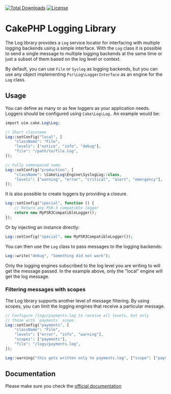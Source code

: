 [![Total Downloads](https://img.shields.io/packagist/dt/cakephp/log.svg?style=flat-square)](https://packagist.org/packages/cakephp/log)
[![License](https://img.shields.io/badge/license-MIT-blue.svg?style=flat-square)](LICENSE.txt)

# CakePHP Logging Library

The Log library provides a `Log` service locator for interfacing with
multiple logging backends using a simple interface. With the `Log` class it is
possible to send a single message to multiple logging backends at the same time
or just a subset of them based on the log level or context.

By default, you can use `File` or `Syslog` as logging backends, but you can use any
object implementing `Psr\Log\LoggerInterface` as an engine for the `Log` class.

## Usage

You can define as many or as few loggers as your application needs. Loggers
should be configured using `Cake\Log\Log.` An example would be:

```php
import uim.cake.Log\Log;

// Short classname
Log::setConfig("local", [
    "className": "File",
    "levels": ["notice", "info", "debug"],
    "file": "/path/to/file.log",
]);

// Fully namespaced name.
Log::setConfig("production", [
    "className": \Cake\Log\Engine\SyslogLog::class,
    "levels": ["warning", "error", "critical", "alert", "emergency"],
]);
```

It is also possible to create loggers by providing a closure.

```php
Log::setConfig("special", function () {
	// Return any PSR-3 compatible logger
	return new MyPSR3CompatibleLogger();
});
```

Or by injecting an instance directly:

```php
Log::setConfig("special", new MyPSR3CompatibleLogger());
```

You can then use the `Log` class to pass messages to the logging backends:

```php
Log::write("debug", "Something did not work");
```

Only the logging engines subscribed to the log level you are writing to will
get the message passed. In the example above, only the "local" engine will get
the log message.

### Filtering messages with scopes

The Log library supports another level of message filtering. By using scopes,
you can limit the logging engines that receive a particular message.

```php
// Configure /logs/payments.log to receive all levels, but only
// those with `payments` scope.
Log::setConfig("payments", [
    "className": "File",
    "levels": ["error", "info", "warning"],
    "scopes": ["payments"],
    "file": "/logs/payments.log",
]);

Log::warning("this gets written only to payments.log", ["scope": ["payments"]]);
```

## Documentation

Please make sure you check the [official documentation](https://book.cakephp.org/4/en/core-libraries/logging.html)
